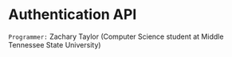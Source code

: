 # Authentication API
`Programmer:` Zachary Taylor (Computer Science student at Middle Tennessee State University)
